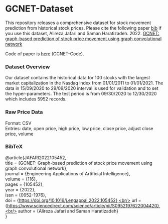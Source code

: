 # GCNET-Dataset

This repository releases a comprehensive dataset for stock movement prediction from historical stock prices. Please cite the following paper [bib](https://arxiv.org/abs/2203.11091) if you use this dataset,
Alireza Jafari and Saman Haratizadeh.  2022. [GCNET: graph-based prediction of stock price movement using graph convolutional network](https://www.sciencedirect.com/science/article/pii/S0952197622004420)

Code of paper is [here](https://github.com/alireza-jafari/GCNET-Code) (GCNET-Code).

### Dataset Overview
Our dataset contains the historical data for 100 stocks with the largest market capitalization in the Nasdaq index from 01/01/2011 to 01/01/2021. The data in 15/09/2020 to 29/09/2020 interval is used for validation and to set the hyper-parameters. The test period is from 09/30/2020 to 12/30/2020 which includes 5952 records.

### Raw Price Data
Format: CSV  
Entries: date, open price, high price, low price, close price, adjust close price, volume  

### BibTeX
 
 @article{JAFARI2022105452,<br/>
title = {GCNET: Graph-based prediction of stock price movement using graph convolutional network},<br/>
journal = {Engineering Applications of Artificial Intelligence},<br/>
volume = {116},<br/>
pages = {105452},<br/>
year = {2022},<br/>
issn = {0952-1976},<br/>
doi = {https://doi.org/10.1016/j.engappai.2022.105452},<br/>
url = {https://www.sciencedirect.com/science/article/pii/S0952197622004420},<br/>
author = {Alireza Jafari and Saman Haratizadeh}<br/>
}
